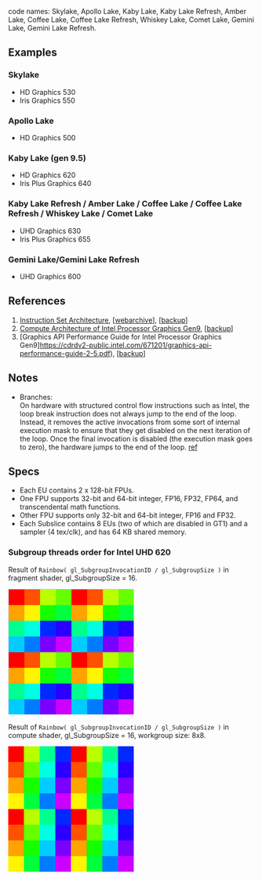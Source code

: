 code names: Skylake, Apollo Lake, Kaby Lake, Kaby Lake Refresh, Amber Lake, Coffee Lake, Coffee Lake Refresh, Whiskey Lake, Comet Lake, Gemini Lake, Gemini Lake Refresh.

## Examples

### Skylake
* HD Graphics 530
* Iris Graphics 550

### Apollo Lake
* HD Graphics 500

### Kaby Lake (gen 9.5)
* HD Graphics 620
* Iris Plus Graphics 640

### Kaby Lake Refresh / Amber Lake / Coffee Lake / Coffee Lake Refresh / Whiskey Lake / Comet Lake
* UHD Graphics 630
* Iris Plus Graphics 655

### Gemini Lake/Gemini Lake Refresh
* UHD Graphics 600


## References

1. [Instruction Set Architecture](https://software.intel.com/sites/default/files/managed/89/92/Intel-Graphics-Architecture-ISA-and-microarchitecture.pdf), [[webarchive](https://web.archive.org/web/20201108102656/https://software.intel.com/sites/default/files/managed/89/92/Intel-Graphics-Architecture-ISA-and-microarchitecture.pdf)], [[backup](../pdf/Intel-Graphics-gen9-Architecture-ISA-and-microarchitecture.pdf)]
2. [Compute Architecture of Intel Processor Graphics Gen9](https://cdrdv2-public.intel.com/774710/the-compute-architecture-of-intel-processor-graphics-gen9-v1d0-166010.pdf), [[backup](../pdf/the-compute-architecture-of-intel-processor-graphics-gen9-v1d0-166010.pdf)]
3. [Graphics API Performance Guide for Intel Processor Graphics Gen9]https://cdrdv2-public.intel.com/671201/graphics-api-performance-guide-2-5.pdf), [[backup](../pdf/graphics-api-performance-guide-2-5.pdf)]

## Notes

* Branches:<br/>
On hardware with structured control flow instructions such as Intel, the loop break instruction does not always jump to the end of the loop. Instead, it removes the active invocations from some sort of internal execution mask to ensure that they get disabled on the next iteration of the loop. Once the final invocation is disabled (the execution mask goes to zero), the hardware jumps to the end of the loop. [ref](https://www.collabora.com/news-and-blog/blog/2024/04/25/re-converging-control-flow-on-nvidia-gpus/)


## Specs

* Each EU contains 2 x 128-bit FPUs.
* One FPU supports 32-bit and 64-bit integer, FP16, FP32, FP64, and transcendental math functions.
* Other FPU supports only 32-bit and 64-bit integer, FP16 and FP32.
* Each Subslice contains 8 EUs (two of which are disabled in GT1) and a sampler (4 tex/clk), and has 64 KB shared memory.


### Subgroup threads order for Intel UHD 620

Result of `Rainbow( gl_SubgroupInvocationID / gl_SubgroupSize )` in fragment shader, gl_SubgroupSize = 16.

![](../img/Intel-gen9-graphics-subgroups.png)

Result of `Rainbow( gl_SubgroupInvocationID / gl_SubgroupSize )` in compute shader, gl_SubgroupSize = 16, workgroup size: 8x8.

![](../img/Intel-gen9-compute-subgroups.png)
